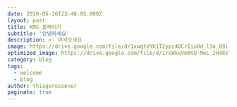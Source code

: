 ```yaml
---
date: 2019-05-16T23:48:05.000Z
layout: post
title: KMS 홈페이지
subtitle: '안녕하세요'
description: >- 어세오세요  
image: https://drive.google.com/file/d/1xwqtVYK1T2yps4OCrIiu0d_l3o_O9llE/view?usp=sharing
optimized_image: https://drive.google.com/file/d/1rsWkwVm0VU-MeL_2H48zlBfICKLX3MU5/view?usp=sharing
category: blog
tags:
  - welcome
  - blog
author: thiagorossener
paginate: true
---
```

